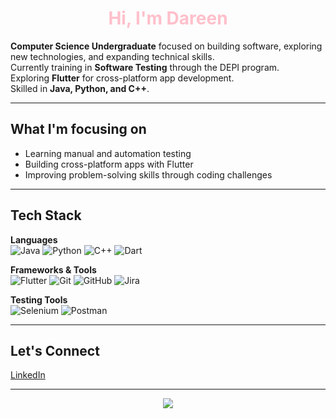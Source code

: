 <h1 align="center" style="color:pink;">Hi, I'm Dareen</h1>

**Computer Science Undergraduate** focused on building software, exploring new technologies, and expanding technical skills.  
Currently training in **Software Testing** through the DEPI program.  
Exploring **Flutter** for cross-platform app development.  
Skilled in **Java, Python, and C++**.

---

## What I'm focusing on
- Learning manual and automation testing  
- Building cross-platform apps with Flutter  
- Improving problem-solving skills through coding challenges  

---

## Tech Stack

**Languages**  
![Java](https://img.shields.io/badge/Java-007396?style=for-the-badge&logo=openjdk&logoColor=white)
![Python](https://img.shields.io/badge/Python-3776AB?style=for-the-badge&logo=python&logoColor=white)
![C++](https://img.shields.io/badge/C++-00599C?style=for-the-badge&logo=cplusplus&logoColor=white)
![Dart](https://img.shields.io/badge/Dart-0175C2?style=for-the-badge&logo=dart&logoColor=white)

**Frameworks & Tools**  
![Flutter](https://img.shields.io/badge/Flutter-02569B?style=for-the-badge&logo=flutter&logoColor=white)
![Git](https://img.shields.io/badge/Git-F05032?style=for-the-badge&logo=git&logoColor=white)
![GitHub](https://img.shields.io/badge/GitHub-181717?style=for-the-badge&logo=github&logoColor=white)
![Jira](https://img.shields.io/badge/Jira-0052CC?style=for-the-badge&logo=jira&logoColor=white)

**Testing Tools**  
![Selenium](https://img.shields.io/badge/Selenium-43B02A?style=for-the-badge&logo=selenium&logoColor=white)
![Postman](https://img.shields.io/badge/Postman-FF6C37?style=for-the-badge&logo=postman&logoColor=white)

---

## Let's Connect  
[LinkedIn](https://www.linkedin.com/in/dareen-hazem-6ab386300) 

---

<p align="center">
  <a href="https://github.com/DenverCoder1/readme-typing-svg">
    <img src="https://readme-typing-svg.herokuapp.com/?lines=Always%20learning,%20always%20improving.&center=true&width=500&height=45&color=FFBDE3&vCenter=true&size=22">
  </a>
</p>


